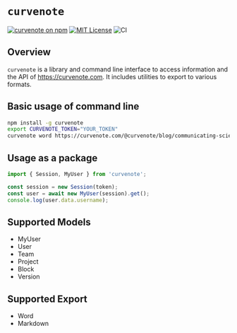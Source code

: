 # `curvenote`

[![curvenote on npm](https://img.shields.io/npm/v/curvenote.svg)](https://www.npmjs.com/package/curvenote)
[![MIT License](https://img.shields.io/badge/license-MIT-blue.svg)](https://github.com/curvenote/curvenotejs/blob/master/LICENSE)
![CI](https://github.com/curvenote/curvenotejs/workflows/CI/badge.svg)

## Overview

`curvenote` is a library and command line interface to access information and the API of <https://curvenote.com>. It includes utilities to export to various formats.

## Basic usage of command line

```bash
npm install -g curvenote
export CURVENOTE_TOKEN="YOUR_TOKEN"
curvenote word https://curvenote.com/@curvenote/blog/communicating-science communicating-science.docx
```

## Usage as a package

```ts
import { Session, MyUser } from 'curvenote';

const session = new Session(token);
const user = await new MyUser(session).get();
console.log(user.data.username);
```

## Supported Models

- MyUser
- User
- Team
- Project
- Block
- Version

## Supported Export

- Word
- Markdown
